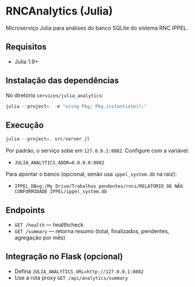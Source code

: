 # RNCAnalytics (Julia)

Microserviço Julia para análises do banco SQLite do sistema RNC IPPEL.

## Requisitos
- Julia 1.9+

## Instalação das dependências
No diretório `services/julia_analytics`:

```powershell
julia --project=. -e "using Pkg; Pkg.instantiate();"
```

## Execução
```powershell
julia --project=. src/server.jl
```

Por padrão, o serviço sobe em `127.0.0.1:8082`. Configure com a variável:
- `JULIA_ANALYTICS_ADDR=0.0.0.0:8082`

Para apontar o banco (opcional, senão usa `ippel_system.db` na raiz):
- `IPPEL_DB=g:/My Drive/Trabalhos pendentes/rncs/RELATORIO DE NÃO CONFORMIDADE IPPEL/ippel_system.db`

## Endpoints
- `GET /health` — healthcheck
- `GET /summary` — retorna resumo (total, finalizados, pendentes, agregação por mês)

## Integração no Flask (opcional)
- Defina `JULIA_ANALYTICS_URL=http://127.0.0.1:8082`
- Use a rota proxy `GET /api/analytics/summary`
